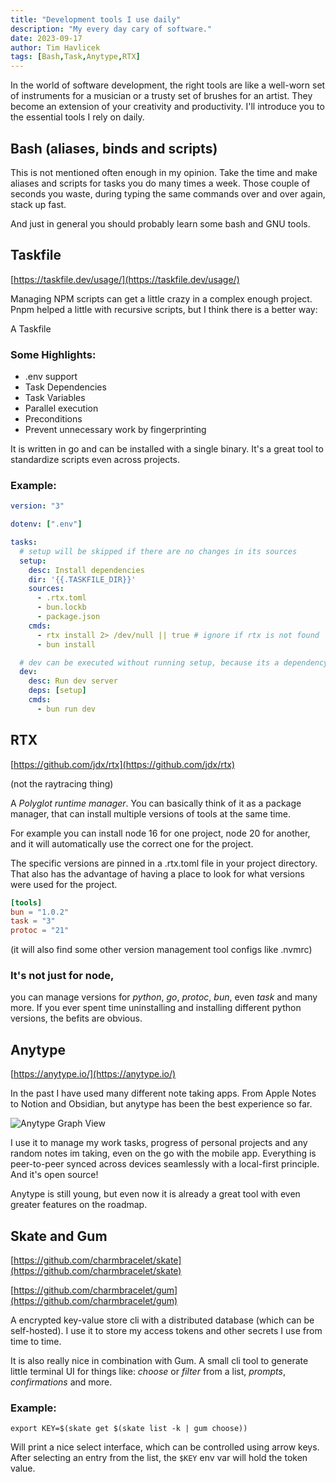 ```yaml
---
title: "Development tools I use daily"
description: "My every day cary of software."
date: 2023-09-17
author: Tim Havlicek
tags: [Bash,Task,Anytype,RTX]
---
```


In the world of software development, the right tools are like a well-worn set of instruments for a musician or a trusty set of brushes for an artist. They become an extension of your creativity and productivity. I'll introduce you to the essential tools I rely on daily.

## Bash (aliases, binds and scripts)

This is not mentioned often enough in my opinion.
Take the time and make aliases and scripts for tasks you do many times a week.
Those couple of seconds you waste, during typing the same commands over and over again, stack up fast.

And just in general you should probably learn some bash and GNU tools.

## Taskfile

[https://taskfile.dev/usage/](https://taskfile.dev/usage/)

Managing NPM scripts can get a little crazy in a complex enough project. Pnpm helped a little with recursive scripts, but I think there is a better way:

A Taskfile

### Some Highlights:

- .env support
- Task Dependencies
- Task Variables
- Parallel execution
- Preconditions
- Prevent unnecessary work by fingerprinting

It is written in go and can be installed with a single binary. It's a great tool to standardize scripts even across projects.

### Example:

```yaml
version: "3"

dotenv: [".env"]

tasks:
  # setup will be skipped if there are no changes in its sources
  setup:
    desc: Install dependencies
    dir: '{{.TASKFILE_DIR}}'
    sources:
      - .rtx.toml
      - bun.lockb
      - package.json
    cmds:
      - rtx install 2> /dev/null || true # ignore if rtx is not found
      - bun install

  # dev can be executed without running setup, because its a dependency
  dev:
    desc: Run dev server
    deps: [setup]
    cmds:
      - bun run dev
```


## RTX
[https://github.com/jdx/rtx](https://github.com/jdx/rtx)

(not the raytracing thing)

A *Polyglot runtime manager*. You can basically think of it as a package manager,
that can install multiple versions of tools at the same time.

For example you can install node 16 for one project, node 20 for another, and it will automatically use the correct one for the project.

The specific versions are pinned in a .rtx.toml file in your project directory.
That also has the advantage of having a place to look for what versions were used for the project.

```toml
[tools]
bun = "1.0.2"
task = "3"
protoc = "21"
```

(it will also find some other version management tool configs like .nvmrc)

### It's not just for node,
you can manage versions for *python*, *go*, *protoc*, *bun*, even *task* and many more.
If you ever spent time uninstalling and installing different python versions, the befits are obvious.


## Anytype

[https://anytype.io/](https://anytype.io/)

In the past I have used many different note taking apps.
From Apple Notes to Notion and Obsidian, but anytype has been the best experience so far.

![Anytype Graph View](./images/anytype-graph.png)

I use it to manage my work tasks, progress of personal projects and any random notes im taking, even on the go with the mobile app. Everything is peer-to-peer synced across devices seamlessly with a local-first principle. And it's open source!

Anytype is still young, but even now it is already a great tool  with even greater features on the roadmap.


## Skate and Gum

[https://github.com/charmbracelet/skate](https://github.com/charmbracelet/skate)

[https://github.com/charmbracelet/gum](https://github.com/charmbracelet/gum)

A encrypted key-value store cli with a distributed database (which can be self-hosted).
I use it to store my access tokens and other secrets I use from time to time.

It is also really nice in combination with Gum.
A small cli tool to generate little terminal UI for things like: *choose* or *filter* from a list, *prompts*, *confirmations* and more.

### Example:
```
export KEY=$(skate get $(skate list -k | gum choose))
```

Will print a nice select interface, which can be controlled using arrow keys.
After selecting an entry from the list, the `$KEY` env var will hold the token value.
